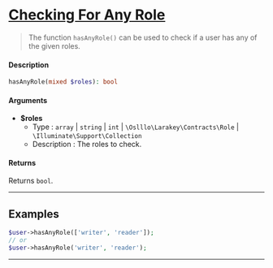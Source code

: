 # <u>Checking For Any Role</u>
 > The function `hasAnyRole()` can be used to check if a user has any of the given roles.
#### Description
```php
hasAnyRole(mixed $roles): bool
```
#### Arguments
- **$roles**
    - Type : `array` | `string` | `int` | `\Oslllo\Larakey\Contracts\Role` | `\Illuminate\Support\Collection`
    - Description : The roles to check.

#### Returns
Returns `bool`.

---

## Examples
```php
$user->hasAnyRole(['writer', 'reader']);
// or
$user->hasAnyRole('writer', 'reader');
```

---
